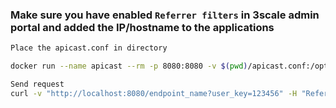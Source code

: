 ### Make sure you have enabled `Referrer filters` in 3scale admin portal and added the IP/hostname to the applications

```sh
Place the apicast.conf in directory

docker run --name apicast --rm -p 8080:8080 -v $(pwd)/apicast.conf:/opt/app-root/src/conf.d/apicast.conf -e THREESCALE_PORTAL_ENDPOINT=https://<access_token>@portal-admin.3scale.net -e APICAST_LOG_LEVEL=debug registry.access.redhat.com/3scale-amp20/apicast-gateway

Send request
curl -v "http://localhost:8080/endpoint_name?user_key=123456" -H "Referrer: 10.2.2.2"
```


